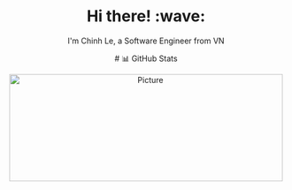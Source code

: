 <h1 align='center'> Hi there! :wave:</h1>

<p align='center'>
I'm Chinh Le, a Software Engineer from VN
</p>
<p align='center'>
# 📊 GitHub Stats
</p>
<p align="center">
<img src="https://chinhld-12-repo-stats.vercel.app/api/top-langs/?username=chinhld12&theme=cobalt&hide_border=false&include_all_commits=true&count_private=true&layout=compact&hide=javascript,css,html" 
        alt="Picture" 
        width="494"
        height="194" 
        style="display: block; margin: 0 auto" />
</p>
